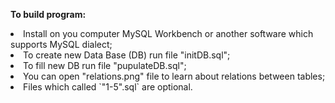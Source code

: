 **To build program:**

<li> Install on you computer MySQL Workbench or another software which supports MySQL dialect;</li>
<li> To create new Data Base (DB) run file "initDB.sql";</li>
<li> To fill new DB run file "pupulateDB.sql";</li>
<li> You can open "relations.png" file to learn about relations between tables;</li>
<li> Files which called `"1-5".sql` are optional.</li>
